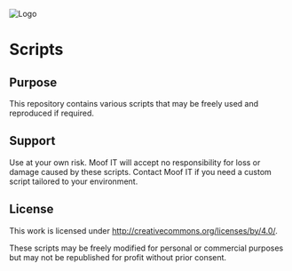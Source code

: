 ![Logo](https://www.moof-it.co.uk/moof-blue.png)

# Scripts

## Purpose

This repository contains various scripts that may be freely used and reproduced if required.

## Support

Use at your own risk. Moof IT will accept no responsibility for loss or damage caused by these scripts. Contact Moof IT if you need a custom script tailored to your environment.

## License

This work is licensed under http://creativecommons.org/licenses/by/4.0/.

These scripts may be freely modified for personal or commercial purposes but may not be republished for profit without prior consent.
